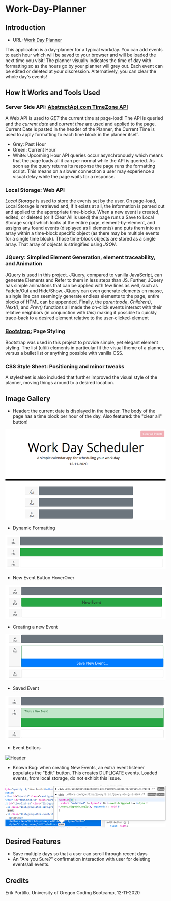 # Work-Day-Planner

## Introduction

* URL: [Work Day Planner](https://rasputinforever.github.io/Work-Day-Planner/)

This application is a day-planner for a typical workday. You can add events to each hour which will be saved to your browser and will be loaded the next time you visit! The planner visually indicates the time of day with formatting so as the hours go by your planner will grey out. Each event can be edited or deleted at your discression. Alternatively, you can clear the whole day's events!

## How it Works and Tools Used

### Server Side API: [AbstractApi.com TimeZone API](https://www.abstractapi.com/time-date-timezone-api)
A Web API is used to *GET* the current time at page-load! The API is queried and the *current date* and *current time* are used and applied to the page. Current Date is pasted in the header of the Planner, the Current Time is used to apply formatting to each time block in the planner itself.
* Grey: Past Hour
* Green: Current Hour
* White: Upcoming Hour
API queries occur asynchronously which means that the page loads all it can per normal while the API is queried. As soon as the query returns its response the page runs the formatting script. This means on a slower connection a user may experience a visual delay while the page waits for a response.

### Local Storage: Web API
*Local Storage* is used to store the events set by the user. On page-load, Local Storage is retrieved and, if it exists at all, the information is parsed out and applied to the appropriate time-blocks. When a new event is created, edited, or deleted (or if Clear All is used) the page runs a Save to Local Storage script which looks at the entire page, element-by-element, and assigns any found events (displayed as li elements) and puts them into an array within a time-block specific object (as there may be multiple events for a single time block). Those time-block objects are stored as a single array. That array of objects is stringified using *JSON*.

### JQuery: Simplied Element Generation, element traceability, and Animation
JQuery is used in this project. JQuery, compared to vanilla JavaScript, can generate Elements and Refer to them in less steps than JS. Further, JQuery has simple animations that can be applied with few lines as well, such as FadeIn/Out and Hide/Show. JQuery can even generate elements en masse, a single line can seemingly generate endless elements to the page, entire blocks of HTML can be appended. Finally, the *parentnode*, *Children()*, *Next()*, and *Prev()* functions all made the on-click events interact with their relative neighbors (in conjunction with *this*) making it possible to quickly trace-back to a desired element relative to the user-clicked-element

### [Bootstrap:](https://getbootstrap.com/docs/5.0/getting-started/introduction/) Page Styling
Bootstrap was used in this project to provide simple, yet elegant element styling. The list (ul/li) elements in particular fit the visual theme of a planner, versus a bullet list or anything possible with vanilla CSS.

### CSS Style Sheet: Positioning and minor tweaks
A stylesheet is also included that further improved the visual style of the planner, moving things around to a desired location.

## Image Gallery

* Header: the current date is displayed in the header. The body of the page has a time block per hour of the day. Also featured: the "clear all" button!

![Header](Assets\images\header.PNG)


* Dynamic Formatting

![Header](Assets\images\dynamic_formatting.PNG)

* New Event Button HoverOver

![Header](Assets\images\new_event.PNG)

* Creating a new Event

![Header](Assets\images\new_event_save.PNG)

* Saved Event

![Header](Assets\images\new_event_saved.PNG)

* Event Editors

![Header](Assets\images\event_editbutton.PNG)

* Known Bug: when creating New Events, an extra event listener populates the "Edit" button. This creates DUPLICATE events. Loaded events, from local storage, do not exhibit this issue.

![Header](Assets\images\bug_1.PNG)

## Desired Features 

* Save multiple days so that a user can scroll through recent days
* An "Are you Sure?" confirmation interaction with user for deleting events/all events.

## Credits

Erik Portillo, University of Oregon Coding Bootcamp, 12-11-2020